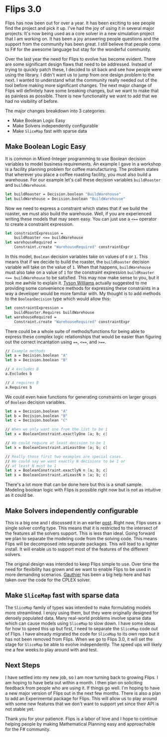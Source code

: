 # Flips 3.0

Flips has now been out for over a year. It has been exciting to see people find the project and pick it up. I've had the joy of using it in several major projects. It's now being used as a core solver in a new simulation project that I am working on. It has been a joy answering people questions and the support from the community has been great. I still believe that people come to F# for the awesome language but stay for the wonderful community.

Over the last year the need for Flips to evolve has become evident. There are some significant design flaws that need to be addressed. Instead of trying to quickly patch these, I decided to sit back and see how people were using the library. I didn't want us to jump from one design problem to the next. I wanted to understand what the community really needed out of the tool before making more significant changes. The next major change of Flips will definitely have some breaking changes, but we want to make that as painless as possible. There is new functionality we want to add that we had no visibility of before.

The major changes breakdown into 3 categories:

- Make Boolean Logic Easy
- Make Solvers independently configurable
- Make `SliceMap` fast with sparse data

## Make Boolean Logic Easy

It is common in Mixed-Integer programming to use Boolean decision variables to model business requirements. An example I gave in a workshop is a facility planning problem for coffee manufacturing. The problem states that wherever you place a coffee roasting facility, you must also build a warehouse. For our example let's call these decision variables `buildRoaster` and `buildWarehouse`.

```fsharp
let buildRoaster = Decision.boolean "BuildWarehouse"
let buildWarehouse = Decision.boolean "BuildWarehouse"
```

Now we need to express a constraint which states that if we build the roaster, we must also build the warehouse. Well, if you are experienced writing these models that may seem easy. You can just use a `<==` operator to create a constraint expression.

```fsharp
let constraintExpression = 
    buildRoaster <== buildWarehouse
let warehouseRequired = 
    Constraint.create "WarehouseRequired" constraintExpr
```

In this model, `Boolean` decision variables take on values of `0` or `1`. This means that if we decide to build the roaster, the `buildRoaster` decision variable will take on the value of `1`. When that happens, `buildWarehouse` must also take on a value of `1` for the constraint expression `buildRoaster <== buildWarehouse` to be satisfied. This may now make sense to you, but it took me awhile to explain it. [Tyson Williams](https://twitter.com/tyson_mn) actually suggested to me providing some convenience methods for expressing these constraints in a way a developer would be more familiar with. My thought is to add methods to the `BooleanDecision` type which would allow this:

```fsharp
let constraintExpression = 
    buildRoaster.Requires buildWarehouse
let warehouseRequired = 
    Constraint.create "WarehouseRequired" constraintExpr
```

There could be a whole suite of methods/functions for being able to express these complex logic relationships that would be easier than figuring out the correct incantation using `==`, `<==`, and `>==`.

```fsharp
// Example methods
let a = Decision.boolean "A"
let b = Decision.boolean "B"

// A excludes B
a.Excludes b

// A requires B
a.Requires b
```

We could even have functions for generating constraints on larger groups of `Boolean` decision variables.

```fsharp
let a = Decision.boolean "A"
let b = Decision.boolean "B"
let c = Decision.boolean "C"

// When we only want one from the list to be 1
let x = BooleanConstraint.exactlyOne [a; b; c]

// We could require at least decision to be 1
let x = BooleanConstraint.atLeastOne [a; b; c]

// Really those first two examples are special cases.
// We could say we want exactly N decisions to be 1 or
// at least N must be 1
let x = BooleanConstraint.exactlyN n [a; b; c]
let x = BooleanConstraint.atLeastN n [a; b; c]
```

There's a lot more that can be done here but this is a small sample. Modeling boolean logic with Flips is possible right now but is not as intuitive as it could be.

## Make Solvers independently configurable

This is a big one and I discussed it in an earlier [post](https://flipslibrary.com/#/blog/2020-11-21-next-steps-for-flips/README). Right now, Flips uses a single solver config type. This means that it is restricted to the intersect of the features all the solvers support. This is less than ideal. Going forward we plan to separate the modeling code from the solving code. This means Flips will be decomposed into separate packages. This will lead to a lighter install. It will enable us to support most of the features of the different solvers.

The original design was intended to keep Flips simple to use. Over time the need for flexibility has grown and we want to enable Flips to be used in more demanding scenarios. [Gauthier](https://twitter.com/zerolehero) has been a big help here and has taken over the code for the CPLEX solver.

## Make `SliceMap` fast with sparse data

The `SliceMap` family of types was intended to make formulating models more streamlined. I enjoy using them, but they were originally designed for densely populated data. Many real-world problems involve sparse data which can cause models using `SliceMap` to slow down. I have some ideas for how to speed this up but first, I need to separate the `SliceMap` code out of Flips. I have already migrated the code for `SliceMap` to its own repo but it has not been removed from Flips. When we go to Flips 3.0, it will set the stage for `SliceMap` be able to evolve independently. The speed ups will likely me a few weeks to play around with and test.

## Next Steps

I have settled into my new job, so I am now turning back to growing Flips. I am hoping to have beta out within a month. I then plan on soliciting feedback from people who are using it. If things go well. I'm hoping to have a new major version of Flips out in the next few months. There is also a plan to add an Experimental package for Flips. This will allow us to play around with some new features that we don't want to support yet since their API is not stable yet.

Thank you for your patience. Flips is a labor of love and I hope to continue helping people by making Mathematical Planning easy and approachable for the F# community.
